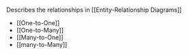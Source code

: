 
Describes the relationships in  [[Entity-Relationship Diagrams]]

- [[One-to-One]]
- [[One-to-Many]]
- [[Many-to-One]]
- [[many-to-Many]]
